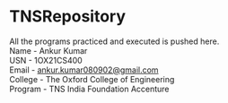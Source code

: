 # TNSRepository
All the programs practiced and executed is pushed here. <br>
Name - Ankur Kumar <br>
USN - 1OX21CS400 <br>
Email - ankur.kumar080902@gmail.com <br>
College - The Oxford College of Engineering <br>
Program - TNS India Foundation Accenture

